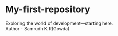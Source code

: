 # My-first-repository
Exploring the world of development—starting here.
<br>
Author - Samrudh K R(Gowda)
